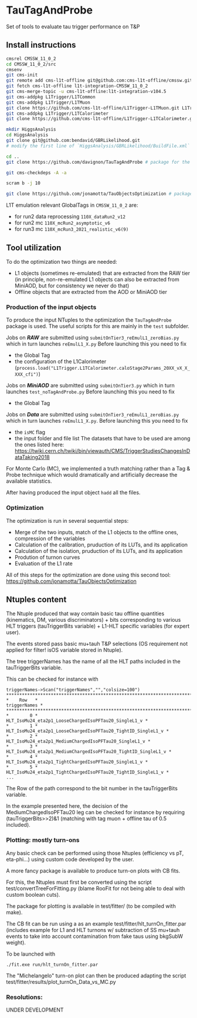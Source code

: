 # TauTagAndProbe
Set of tools to evaluate tau trigger performance on T&amp;P

## Install instructions
```bash
cmsrel CMSSW_11_0_2
cd CMSSW_11_0_2/src
cmsenv
git cms-init
git remote add cms-l1t-offline git@github.com:cms-l1t-offline/cmssw.git
git fetch cms-l1t-offline l1t-integration-CMSSW_11_0_2
git cms-merge-topic -u cms-l1t-offline:l1t-integration-v104.5
git cms-addpkg L1Trigger/L1TCommon
git cms-addpkg L1Trigger/L1TMuon
git clone https://github.com/cms-l1t-offline/L1Trigger-L1TMuon.git L1Trigger/L1TMuon/data
git cms-addpkg L1Trigger/L1TCalorimeter
git clone https://github.com/cms-l1t-offline/L1Trigger-L1TCalorimeter.git L1Trigger/L1TCalorimeter/data

mkdir HiggsAnalysis
cd HiggsAnalysis
git clone git@github.com:bendavid/GBRLikelihood.git
# modify the first line of `HiggsAnalysis/GBRLikelihood/BuildFile.xml` to have `-std=c++17`

cd ..
git clone https://github.com/davignon/TauTagAndProbe # package for the production of the starting NTuples

git cms-checkdeps -A -a

scram b -j 10

git clone https://github.com/jonamotta/TauObjectsOptimization # package for the full optimization
```

L1T emulation relevant GlobalTags in `CMSSW_11_0_2` are:
* for run2 data reprocessing `110X_dataRun2_v12`
* for run2 mc `110X_mcRun2_asymptotic_v6`
* for run3 mc `110X_mcRun3_2021_realistic_v6(9)`


## Tool utilization
To do the optimization two things are needed:
* L1 objects (sometimes re-emulated) that are extracted from the RAW tier (in principle, non-re-emulated L1 objects can also be extracted from MiniAOD, but for consistency we never do that)
* Offline objects that are extracted from the AOD or MiniAOD tier

### Production of the input objects
To produce the input NTuples to the optimization the `TauTagAndProbe` package is used. The useful scripts for this are mainly in the `test` subfolder.

Jobs on ***RAW*** are submitted using `submitOnTier3_reEmulL1_zeroBias.py` which in turn launches `reEmulL1_X.py`
Before launching this you need to fix
* the Global Tag
* the configuration of the L1Calorimeter (`process.load("L1Trigger.L1TCalorimeter.caloStage2Params_20XX_vX_X_XXX_cfi")`)

Jobs on ***MiniAOD*** are submitted using `submitOnTier3.py` which in turn launches `test_noTagAndProbe.py`
Before launching this you need to fix
* the Global Tag

Jobs on ***Data*** are submitted using `submitOnTier3_reEmulL1_zeroBias.py` which in turn launches `reEmulL1_X.py`.
Before launching this you need to fix
* the `isMC` flag
* the input folder and file list
The datasets that have to be used are among the ones listed here: https://twiki.cern.ch/twiki/bin/viewauth/CMS/TriggerStudiesChangesInDataTaking2018

For Monte Carlo (MC), we implemented a truth matching rather than a Tag & Probe technique which would dramatically and artificially decrease the available statistics.

After having produced the input object `hadd` all the files.

### Optimization
The optimization is run in several sequential steps:
* Merge of the two inputs, match of the L1 objects to the offline ones, compression of the variables
* Calculation of the calibration, pruduction of its LUTs, and its application
* Calculation of the isolation, pruduction of its LUTs, and its application
* Prodution of turnon curves
* Evaluation of the L1 rate

All of this steps for the optimization are done using this second tool: https://github.com/jonamotta/TauObjectsOptimization


## Ntuples content
The Ntuple produced that way contain basic tau offline quantities (kinematics, DM, various discriminators) + bits corresponding to various HLT triggers (tauTriggerBits variable) + L1-HLT specific variables (for expert user).

The events stored pass basic mu+tauh T&P selections (OS requirement not applied for filter! isOS variable stored in Ntuple).

The tree triggerNames has the name of all the HLT paths included in the tauTriggerBits variable.

This can be checked for instance with
```
triggerNames->Scan("triggerNames","","colsize=100")
*******************************************************************************************************************
*    Row   *                                                                                         triggerNames *
*******************************************************************************************************************
*        0 *                                                 HLT_IsoMu24_eta2p1_LooseChargedIsoPFTau20_SingleL1_v *
*        1 *                                         HLT_IsoMu24_eta2p1_LooseChargedIsoPFTau20_TightID_SingleL1_v *
*        2 *                                                HLT_IsoMu24_eta2p1_MediumChargedIsoPFTau20_SingleL1_v *
*        3 *                                        HLT_IsoMu24_eta2p1_MediumChargedIsoPFTau20_TightID_SingleL1_v *
*        4 *                                                 HLT_IsoMu24_eta2p1_TightChargedIsoPFTau20_SingleL1_v *
*        5 *                                         HLT_IsoMu24_eta2p1_TightChargedIsoPFTau20_TightID_SingleL1_v *
...
```
The Row of the path correspond to the bit number in the tauTriggerBits variable.

In the example presented here, the decision of the MediumChargedIsoPFTau20 leg can be checked for instance by requiring (tauTriggerBits>>2)&1 (matching with tag muon + offline tau of 0.5 included).


### Plotting: mostly turn-ons
Any basic check can be performed using those Ntuples (efficiency vs pT, eta-phi...) using custom code developed by the user.

A more fancy package is available to produce turn-on plots with CB fits.

For this, the Ntuples must first be converted using the script test/convertTreeForFitting.py (blame RooFit for not being able to deal with custom boolean cuts).

The package for plotting is available in test/fitter/ (to be compiled with make).

The CB fit can be run using a as an example test/fitter/hlt_turnOn_fitter.par (includes example for L1 and HLT turnons w/ subtraction of SS mu+tauh events to take into account contamination from fake taus using bkgSubW weight).

To be launched with
```
./fit.exe run/hlt_turnOn_fitter.par
```
The "Michelangelo" turn-on plot can then be produced adapting the script test/fitter/results/plot_turnOn_Data_vs_MC.py

### Resolutions:
UNDER DEVELOPMENT


